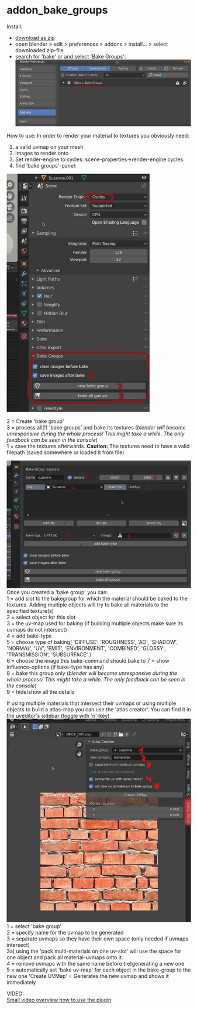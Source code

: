 # addon_bake_groups

Install: 
* [download as zip](https://github.com/dertom95/addon_bake_groups/archive/master.zip)
* open blender > edit > preferences > addons > install... > select downloaded zip-file
* search for 'bake' or and select 'Bake Groups':
![install](img/01_activate.png)

How to use:
In order to render your material to textures you obviously need: 
1) a valid uvmap on your mesh
2) images to render onto
3) Set render-engine to cycles: scene-properties->render-engine cycles
4) find 'bake groups'-panel: 

![bakegroupspanel](img/02_scene_props.png)  
  
2 = Create 'bake group'  
3 = process all(!) 'bake groups' and bake its textures (*blender will become unresponsive during the whole process! This might take a while. The only feedback can be seen in the console*)   
1 = save the textures afterwards. **Caution:** The textures need to have a valid filepath (saved somewhere or loaded it from file)  
  
![bakegroupspanel](img/03_overview.png)  
Once you created a 'bake group' you can:  
1 = add slot to the bakegroup for which the material should be baked to the textures. Adding multiple objects will try to bake all materials to the specified texture(s)   
2 = select object for this slot   
3 = the uv-map used for baking (if building multiple objects make sure its uvmaps do not intersect)  
4 = add bake-type   
5 = choose type of baking( 'DIFFUSE', 'ROUGHNESS', 'AO', 'SHADOW', 'NORMAL', 'UV', 'EMIT', 'ENVIRONMENT', 'COMBINED', 'GLOSSY', 'TRANSMISSION', 'SUBSURFACE' )  
6 = choose the image this bake-command should bake to 
7 = show influence-options (if bake-type has any)  
8 = bake this group only (*blender will become unresponsive during the whole process! This might take a while. The only feedback can be seen in the console*)  
9 = hide/show all the details   
  
If using multiple materials that intersect their uvmaps or using multiple objects to build a atlas-map you can use the 'atlas creator'. You can find it in the uveditor's sidebar (toggle with 'n'-key)
![atlascreator](img/04_generate_uv.png)  
1 = select 'bake group'  
2 = specify name for the uvmap to be generated  
3 = separate uvmaps so they have their own space (only needed if uvmaps intersect)  
3a) using the 'pack multi-materials on one uv-slot' will use the space for one object and pack all material-uvmaps onto it.  
4 = remove uvmaps with the same name before (re)generating a new one  
5 = automatically set 'bake uv-map' for each object in the bake-group to the new one
'Create UVMap' = Generates the new uvmap and shows it immediately  
  
VIDEO:  
[Small video overview how to use the plugin](https://www.youtube.com/watch?v=OiZdR0Z24b8&feature=youtu.be)


